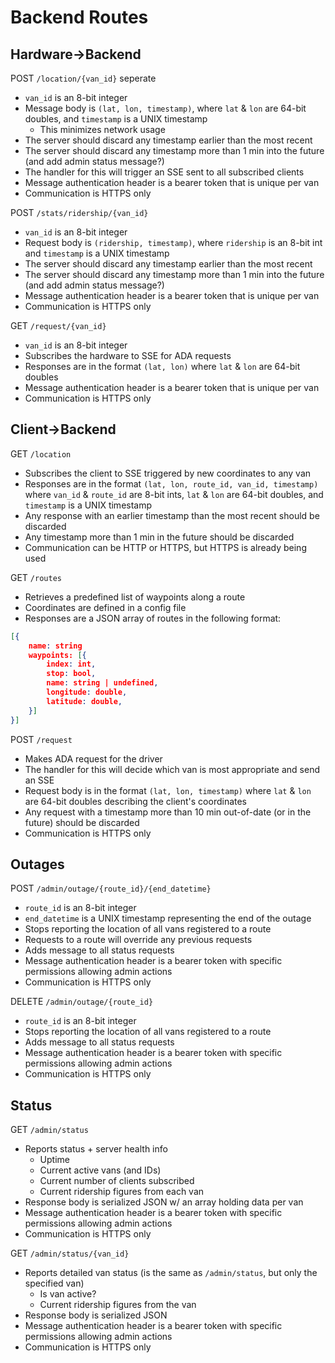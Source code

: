# Backend Routes

## Hardware->Backend

POST `/location/{van_id}`
seperate

- `van_id` is an 8-bit integer
- Message body is `(lat, lon, timestamp)`, where `lat` & `lon` are 64-bit doubles,
  and `timestamp` is a UNIX timestamp
  - This minimizes network usage
- The server should discard any timestamp earlier than the most recent
- The server should discard any timestamp more than 1 min into the future
  (and add admin status message?)
- The handler for this will trigger an SSE sent to all subscribed clients
- Message authentication header is a bearer token that is unique per van
- Communication is HTTPS only

POST `/stats/ridership/{van_id}`

- `van_id` is an 8-bit integer
- Request body is `(ridership, timestamp)`, where `ridership` is an 8-bit int
  and `timestamp` is a UNIX timestamp
- The server should discard any timestamp earlier than the most recent
- The server should discard any timestamp more than 1 min into the future
  (and add admin status message?)
- Message authentication header is a bearer token that is unique per van
- Communication is HTTPS only

GET `/request/{van_id}`

- `van_id` is an 8-bit integer
- Subscribes the hardware to SSE for ADA requests
- Responses are in the format `(lat, lon)` where `lat` & `lon` are 64-bit doubles
- Message authentication header is a bearer token that is unique per van
- Communication is HTTPS only

## Client->Backend

GET `/location`

- Subscribes the client to SSE triggered by new coordinates to any van
- Responses are in the format `(lat, lon, route_id, van_id, timestamp)` where
  `van_id` & `route_id` are 8-bit ints, `lat` & `lon` are 64-bit doubles, and
  `timestamp` is a UNIX timestamp
- Any response with an earlier timestamp than the most recent should be discarded
- Any timestamp more than 1 min in the future should be discarded
- Communication can be HTTP or HTTPS, but HTTPS is already being used

GET `/routes`

- Retrieves a predefined list of waypoints along a route
- Coordinates are defined in a config file
- Responses are a JSON array of routes in the following format:

```json
[{
    name: string
    waypoints: [{
        index: int,
        stop: bool,
        name: string | undefined,
        longitude: double,
        latitude: double,
    }]
}]
```

POST `/request`

- Makes ADA request for the driver
- The handler for this will decide which van is most appropriate and send an SSE
- Request body is in the format `(lat, lon, timestamp)` where `lat` & `lon` are
  64-bit doubles describing the client's coordinates
- Any request with a timestamp more than 10 min out-of-date (or in the future)
  should be discarded
- Communication is HTTPS only

## Outages

POST `/admin/outage/{route_id}/{end_datetime}`

- `route_id` is an 8-bit integer
- `end_datetime` is a UNIX timestamp
  representing the end of the outage
- Stops reporting the location of all vans registered to a route
- Requests to a route will override any previous requests
- Adds message to all status requests
- Message authentication header is a bearer token with specific permissions
  allowing admin actions
- Communication is HTTPS only

DELETE `/admin/outage/{route_id}`

- `route_id` is an 8-bit integer
- Stops reporting the location of all vans registered to a route
- Adds message to all status requests
- Message authentication header is a bearer token with specific permissions
  allowing admin actions
- Communication is HTTPS only

## Status

GET `/admin/status`

- Reports status + server health info
  - Uptime
  - Current active vans (and IDs)
  - Current number of clients subscribed
  - Current ridership figures from each van
- Response body is serialized JSON w/ an array holding data per van
- Message authentication header is a bearer token with specific permissions
  allowing admin actions
- Communication is HTTPS only

GET `/admin/status/{van_id}`

- Reports detailed van status
  (is the same as `/admin/status`, but only the specified van)
  - Is van active?
  - Current ridership figures from the van
- Response body is serialized JSON
- Message authentication header is a bearer token with specific permissions
  allowing admin actions
- Communication is HTTPS only
